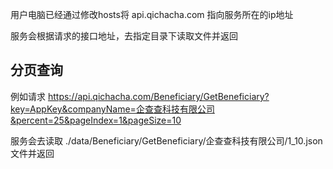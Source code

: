 用户电脑已经通过修改hosts将 api.qichacha.com 指向服务所在的ip地址

服务会根据请求的接口地址，去指定目录下读取文件并返回

## 分页查询

例如请求 https://api.qichacha.com/Beneficiary/GetBeneficiary?key=AppKey&companyName=企查查科技有限公司&percent=25&pageIndex=1&pageSize=10

服务会去读取 ./data/Beneficiary/GetBeneficiary/企查查科技有限公司/1_10.json 文件并返回
